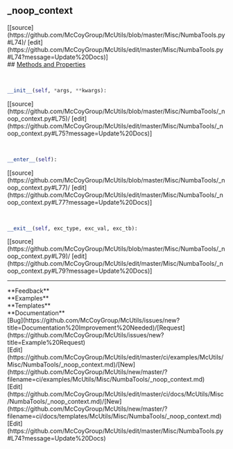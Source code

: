 ## <a id="McUtils.Misc.NumbaTools._noop_context">_noop_context</a> 

<div class="docs-source-link" markdown="1">
[[source](https://github.com/McCoyGroup/McUtils/blob/master/Misc/NumbaTools.py#L74)/
[edit](https://github.com/McCoyGroup/McUtils/edit/master/Misc/NumbaTools.py#L74?message=Update%20Docs)]
</div>









<div class="collapsible-section">
 <div class="collapsible-section collapsible-section-header" markdown="1">
## <a class="collapse-link" data-toggle="collapse" href="#methods" markdown="1"> Methods and Properties</a> <a class="float-right" data-toggle="collapse" href="#methods"><i class="fa fa-chevron-down"></i></a>
 </div>
 <div class="collapsible-section collapsible-section-body collapse show" id="methods" markdown="1">
 
<a id="McUtils.Misc.NumbaTools._noop_context.__init__" class="docs-object-method">&nbsp;</a> 
```python
__init__(self, *args, **kwargs): 
```
<div class="docs-source-link" markdown="1">
[[source](https://github.com/McCoyGroup/McUtils/blob/master/Misc/NumbaTools/_noop_context.py#L75)/
[edit](https://github.com/McCoyGroup/McUtils/edit/master/Misc/NumbaTools/_noop_context.py#L75?message=Update%20Docs)]
</div>


<a id="McUtils.Misc.NumbaTools._noop_context.__enter__" class="docs-object-method">&nbsp;</a> 
```python
__enter__(self): 
```
<div class="docs-source-link" markdown="1">
[[source](https://github.com/McCoyGroup/McUtils/blob/master/Misc/NumbaTools/_noop_context.py#L77)/
[edit](https://github.com/McCoyGroup/McUtils/edit/master/Misc/NumbaTools/_noop_context.py#L77?message=Update%20Docs)]
</div>


<a id="McUtils.Misc.NumbaTools._noop_context.__exit__" class="docs-object-method">&nbsp;</a> 
```python
__exit__(self, exc_type, exc_val, exc_tb): 
```
<div class="docs-source-link" markdown="1">
[[source](https://github.com/McCoyGroup/McUtils/blob/master/Misc/NumbaTools/_noop_context.py#L79)/
[edit](https://github.com/McCoyGroup/McUtils/edit/master/Misc/NumbaTools/_noop_context.py#L79?message=Update%20Docs)]
</div>
 </div>
</div>












---


<div markdown="1" class="text-secondary">
<div class="container">
  <div class="row">
   <div class="col" markdown="1">
**Feedback**   
</div>
   <div class="col" markdown="1">
**Examples**   
</div>
   <div class="col" markdown="1">
**Templates**   
</div>
   <div class="col" markdown="1">
**Documentation**   
</div>
   <div class="col" markdown="1">
   
</div>
   <div class="col" markdown="1">
   
</div>
   <div class="col" markdown="1">
   
</div>
</div>
  <div class="row">
   <div class="col" markdown="1">
[Bug](https://github.com/McCoyGroup/McUtils/issues/new?title=Documentation%20Improvement%20Needed)/[Request](https://github.com/McCoyGroup/McUtils/issues/new?title=Example%20Request)   
</div>
   <div class="col" markdown="1">
[Edit](https://github.com/McCoyGroup/McUtils/edit/master/ci/examples/McUtils/Misc/NumbaTools/_noop_context.md)/[New](https://github.com/McCoyGroup/McUtils/new/master/?filename=ci/examples/McUtils/Misc/NumbaTools/_noop_context.md)   
</div>
   <div class="col" markdown="1">
[Edit](https://github.com/McCoyGroup/McUtils/edit/master/ci/docs/McUtils/Misc/NumbaTools/_noop_context.md)/[New](https://github.com/McCoyGroup/McUtils/new/master/?filename=ci/docs/templates/McUtils/Misc/NumbaTools/_noop_context.md)   
</div>
   <div class="col" markdown="1">
[Edit](https://github.com/McCoyGroup/McUtils/edit/master/Misc/NumbaTools.py#L74?message=Update%20Docs)   
</div>
   <div class="col" markdown="1">
   
</div>
   <div class="col" markdown="1">
   
</div>
   <div class="col" markdown="1">
   
</div>
</div>
</div>
</div>